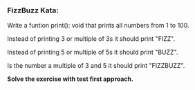 ### FizzBuzz Kata:

Write a funtion print(): void that prints all numbers from 1 to 100.

Instead of printing 3 or multiple of 3s it should print "FIZZ".

Instead of printing 5 or multiple of 5s it should print "BUZZ".

Is the number a multiple of 3 and 5 it should print "FIZZBUZZ".

**Solve the exercise with test first approach.**
